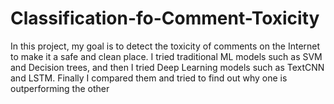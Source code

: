 # Classification-fo-Comment-Toxicity
In this project, my goal is to detect the toxicity of comments on the Internet to make it a safe and clean place. I tried traditional ML models such as SVM and Decision trees, and then I tried Deep Learning models such as TextCNN and LSTM. Finally I compared them and tried to find out why one is outperforming the other
